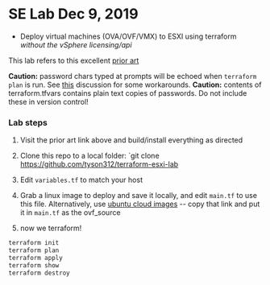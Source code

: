 # SE Lab Dec 9, 2019

* Deploy virtual machines (OVA/OVF/VMX) to ESXI using terraform _without the vSphere licensing/api_

This lab refers to this excellent [prior art](https://github.com/josenk/terraform-provider-esxi)

**Caution:** password chars typed at prompts will be echoed when `terraform plan` is run.
See [this](https://www.linode.com/docs/applications/configuration-management/secrets-management-with-terraform/) discussion for some workarounds.
**Caution:** contents of terraform.tfvars contains plain text copies of passwords. Do not include these in version control!

### Lab steps

1. Visit the prior art link above and build/install everything as directed

2. Clone this repo to a local folder: `git clone https://github.com/tyson312/terraform-esxi-lab

3. Edit `variables.tf` to match your host

4. Grab a linux image to deploy and save it locally, and edit `main.tf` to use this file. Alternatively, use [ubuntu cloud images](https://cloud-images.ubuntu.com/xenial/current/xenial-server-cloudimg-amd64.ova) -- copy that link and put it in `main.tf` as the ovf_source

5. now we terraform!

``` bash
terraform init
terraform plan
terraform apply
terraform show
terraform destroy
```
